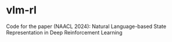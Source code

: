 # vlm-rl
Code for the paper (NAACL 2024): Natural Language-based State Representation in Deep Reinforcement Learning
